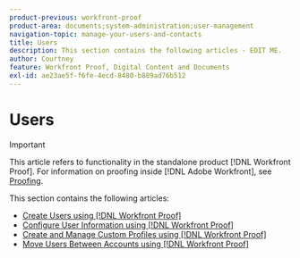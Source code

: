 ```yaml
---
product-previous: workfront-proof
product-area: documents;system-administration;user-management
navigation-topic: manage-your-users-and-contacts
title: Users
description: This section contains the following articles - EDIT ME.
author: Courtney
feature: Workfront Proof, Digital Content and Documents
exl-id: ae23ae5f-f6fe-4ecd-8480-b889ad76b512
---
```

# Users

>[!IMPORTANT]
>
>This article refers to functionality in the standalone product [!DNL Workfront Proof]. For information on proofing inside [!DNL Adobe Workfront], see [Proofing](../../../review-and-approve-work/proofing/proofing.md).

This section contains the following articles:

* [Create Users using [!DNL Workfront Proof]](../../../workfront-proof/wp-mnguserscontacts/users/create-users.md)
* [Configure User Information using [!DNL Workfront Proof]](../../../workfront-proof/wp-mnguserscontacts/users/configure-user-info.md)
* [Create and Manage Custom Profiles using [!DNL Workfront Proof]](../../../workfront-proof/wp-mnguserscontacts/users/create-and-manage-custom-profiles.md)
* [Move Users Between Accounts using [!DNL Workfront Proof]](../../../workfront-proof/wp-mnguserscontacts/users/move-users-between-accounts.md)
